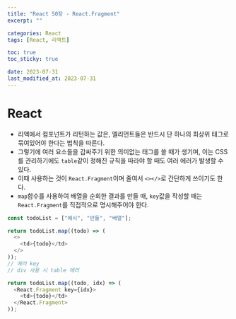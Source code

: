 ```yaml
---
title: "React 50장 - React.Fragment"
excerpt: ""

categories: React
tags: [React, 리액트]

toc: true
toc_sticky: true

date: 2023-07-31
last_modified_at: 2023-07-31
---
```


# React

- 리액에서 컴포넌트가 리턴하는 값은, 엘리먼트들은 반드시 단 하나의 최상위 태그로 묶여있어야 한다는 법칙을 따른다.
- 그렇기에 여러 요소들을 감싸주기 위한 의미없는 태그를 쓸 때가 생기며, 이는 CSS를 관리하기에도 `table`같이 정해진 규칙을 따라야 할 때도 여러 에러가 발생할 수 있다.
- 이때 사용하는 것이 `React.Fragment`이며 줄여서 `<></>`로 간단하게 쓰이기도 한다.
- `map`함수를 사용하여 배열을 순회한 결과를 만들 때, `key`값을 작성할 때는 `React.Fragment`를 직접적으로 명시해주어야 한다.

```js
const todoList = ["예시", "만들", "배열"];

return todoList.map((todo) => (
  <>
    <td>{todo}</td>
  </>
));
// 에러 key
// div 사용 시 table 에러

return todoList.map((todo, idx) => (
  <React.Fragment key={idx}>
    <td>{todo}</td>
  </React.Fragment>
));
```
